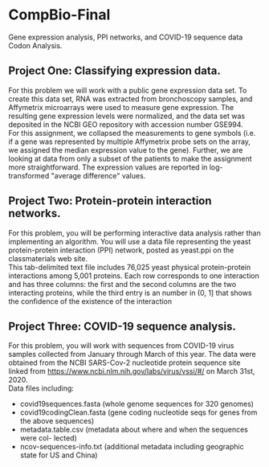 # CompBio-Final
Gene expression analysis, PPI networks, and COVID-19 sequence data Codon Analysis.

## Project One: Classifying expression data.
For this problem we will work with a public gene expression data set. To create this data set, RNA was extracted from bronchoscopy samples, and Affymetrix microarrays were used to measure gene expression. The resulting gene expression levels were normalized, and the data set was deposited in the NCBI GEO repository with accession number GSE994. <br> For this assignment, we collapsed the measurements to gene symbols (i.e. if a gene was represented by multiple Affymetrix probe sets on the array, we assigned the median expression value to the gene). Further, we are looking at data from only a subset of the patients to make the assignment more straightforward. The expression values are reported in log-transformed "average difference" values.












## Project Two: Protein-protein interaction networks.
For this problem, you will be performing interactive data analysis rather than implementing an algorithm. You will use a data file representing the yeast protein-protein interaction (PPI) network, posted as yeast.ppi on the classmaterials web site.<br>
This tab-delimited text file includes 76,025 yeast physical protein-protein interactions among 5,001 proteins. Each row corresponds to one interaction and has three columns:
the first and the second columns are the two interacting proteins, while the third entry is an number in (0, 1] that shows the confidence of the existence of the interaction











## Project Three: COVID-19 sequence analysis.
For this problem, you will work with sequences from COVID-19 virus samples collected from January through March of this year. The data were obtained from the NCBI
SARS-Cov-2 nucleotide protein sequence site linked from https://www.ncbi.nlm.nih.gov/labs/virus/vssi/#/ on March 31st, 2020.<br>
Data files including:
- covid19sequences.fasta (whole genome sequences for 320 genomes)
- covid19codingClean.fasta (gene coding nucleotide seqs for genes from the above
sequences)
- metadata.table.csv (metadata about where and when the sequences were col-
lected)
- ncov-sequences-info.txt (additional metadata including geographic state for US
and China)
